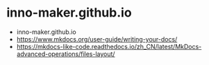 # inno-maker.github.io
* inno-maker.github.io
* https://www.mkdocs.org/user-guide/writing-your-docs/
* https://mkdocs-like-code.readthedocs.io/zh_CN/latest/MkDocs-advanced-operations/files-layout/